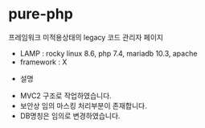 # pure-php
프레임워크 미적용상태의 legacy 코드 관리자 페이지

- LAMP : rocky linux 8.6, php 7.4, mariadb 10.3, apache
- framework : X

* 설명
- MVC2 구조로 작업하였습니다.
- 보안상 임의 마스킹 처리부분이 존재합니다.
- DB명칭은 임의로 변경하였습니다.
